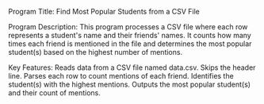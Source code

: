 Program Title:
Find Most Popular Students from a CSV File


Program Description:
This program processes a CSV file where each row represents a student's name and their friends' names. It counts how many times each friend is mentioned in the file and determines the most popular student(s) based on the highest number of mentions.

Key Features:
Reads data from a CSV file named data.csv.
Skips the header line.
Parses each row to count mentions of each friend.
Identifies the student(s) with the highest mentions.
Outputs the most popular student(s) and their count of mentions.

